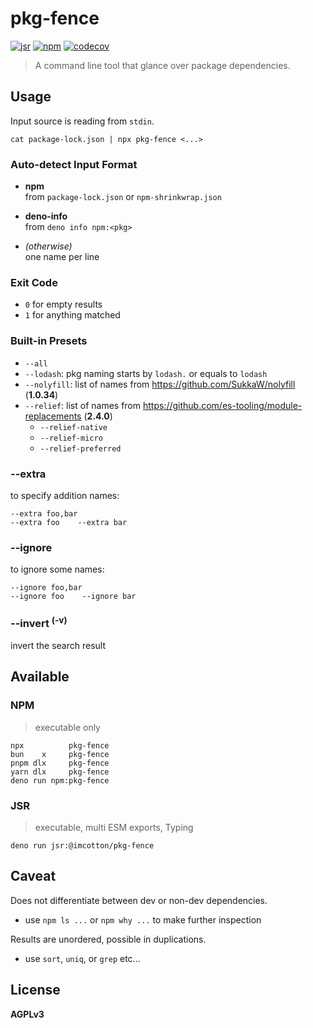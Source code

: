 pkg-fence
=========

[![jsr](https://jsr.io/badges/@imcotton/pkg-fence)](https://jsr.io/@imcotton/pkg-fence)
[![npm](https://badgen.net/npm/v/pkg-fence)](https://www.npmjs.com/package/pkg-fence)
[![codecov](https://codecov.io/gh/imcotton/pkg-fence/graph/badge.svg)](https://codecov.io/gh/imcotton/pkg-fence)

> A command line tool that glance over package dependencies.





Usage
-----

Input source is reading from `stdin`.

    cat package-lock.json | npx pkg-fence <...>





### Auto-detect Input Format

- **npm**\
   from `package-lock.json` or `npm-shrinkwrap.json`

- **deno-info**\
   from `deno info npm:<pkg>`

- _(otherwise)_\
   one name per line





### Exit Code

- `0` for empty results
- `1` for anything matched





### Built-in Presets

- `--all`
- `--lodash`: pkg naming starts by `lodash.` or equals to `lodash`
- `--nolyfill`: list of names from https://github.com/SukkaW/nolyfill (**1.0.34**)
- `--relief`: list of names from https://github.com/es-tooling/module-replacements (**2.4.0**)
  - `--relief-native`
  - `--relief-micro`
  - `--relief-preferred`





### --extra

to specify addition names:

    --extra foo,bar
    --extra foo    --extra bar





### --ignore

to ignore some names:

    --ignore foo,bar
    --ignore foo    --ignore bar





### --invert <sup>(-v)</sup>

invert the search result





Available
---------

### NPM

> executable only

```
npx          pkg-fence
bun    x     pkg-fence
pnpm dlx     pkg-fence
yarn dlx     pkg-fence
deno run npm:pkg-fence
```

### JSR

> executable, multi ESM exports, Typing

```
deno run jsr:@imcotton/pkg-fence
```





Caveat
------

Does not differentiate between dev or non-dev dependencies.

- use `npm ls ...` or `npm why ...` to make further inspection

Results are unordered, possible in duplications.

- use `sort`, `uniq`, or `grep` etc...





License
-------

**AGPLv3**

